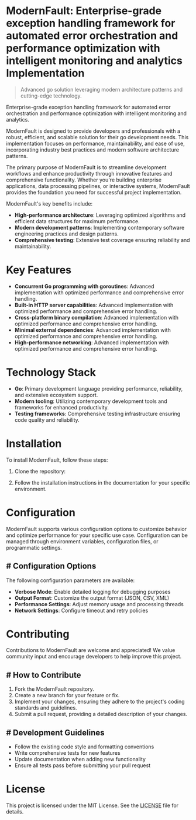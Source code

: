 <!-- fallback_ModernFault_20250802215238_24606 -->

# ModernFault: Enterprise-grade exception handling framework for automated error orchestration and performance optimization with intelligent monitoring and analytics Implementation
> Advanced go solution leveraging modern architecture patterns and cutting-edge technology.

Enterprise-grade exception handling framework for automated error orchestration and performance optimization with intelligent monitoring and analytics.

ModernFault is designed to provide developers and professionals with a robust, efficient, and scalable solution for their go development needs. This implementation focuses on performance, maintainability, and ease of use, incorporating industry best practices and modern software architecture patterns.

The primary purpose of ModernFault is to streamline development workflows and enhance productivity through innovative features and comprehensive functionality. Whether you're building enterprise applications, data processing pipelines, or interactive systems, ModernFault provides the foundation you need for successful project implementation.

ModernFault's key benefits include:

* **High-performance architecture**: Leveraging optimized algorithms and efficient data structures for maximum performance.
* **Modern development patterns**: Implementing contemporary software engineering practices and design patterns.
* **Comprehensive testing**: Extensive test coverage ensuring reliability and maintainability.

# Key Features

* **Concurrent Go programming with goroutines**: Advanced implementation with optimized performance and comprehensive error handling.
* **Built-in HTTP server capabilities**: Advanced implementation with optimized performance and comprehensive error handling.
* **Cross-platform binary compilation**: Advanced implementation with optimized performance and comprehensive error handling.
* **Minimal external dependencies**: Advanced implementation with optimized performance and comprehensive error handling.
* **High-performance networking**: Advanced implementation with optimized performance and comprehensive error handling.

# Technology Stack

* **Go**: Primary development language providing performance, reliability, and extensive ecosystem support.
* **Modern tooling**: Utilizing contemporary development tools and frameworks for enhanced productivity.
* **Testing frameworks**: Comprehensive testing infrastructure ensuring code quality and reliability.

# Installation

To install ModernFault, follow these steps:

1. Clone the repository:


2. Follow the installation instructions in the documentation for your specific environment.

# Configuration

ModernFault supports various configuration options to customize behavior and optimize performance for your specific use case. Configuration can be managed through environment variables, configuration files, or programmatic settings.

## # Configuration Options

The following configuration parameters are available:

* **Verbose Mode**: Enable detailed logging for debugging purposes
* **Output Format**: Customize the output format (JSON, CSV, XML)
* **Performance Settings**: Adjust memory usage and processing threads
* **Network Settings**: Configure timeout and retry policies

# Contributing

Contributions to ModernFault are welcome and appreciated! We value community input and encourage developers to help improve this project.

## # How to Contribute

1. Fork the ModernFault repository.
2. Create a new branch for your feature or fix.
3. Implement your changes, ensuring they adhere to the project's coding standards and guidelines.
4. Submit a pull request, providing a detailed description of your changes.

## # Development Guidelines

* Follow the existing code style and formatting conventions
* Write comprehensive tests for new features
* Update documentation when adding new functionality
* Ensure all tests pass before submitting your pull request

# License

This project is licensed under the MIT License. See the [LICENSE](https://github.com/cerenyilmazjinx/ModernFault/blob/main/LICENSE) file for details.
